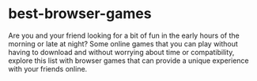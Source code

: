 # best-browser-games
Are you and your friend looking for a bit of fun in the early hours of the morning or late at night? Some online games that you can play without having to download and without worrying about time or compatibility, explore this list with browser games that can provide a unique experience with your friends online.

